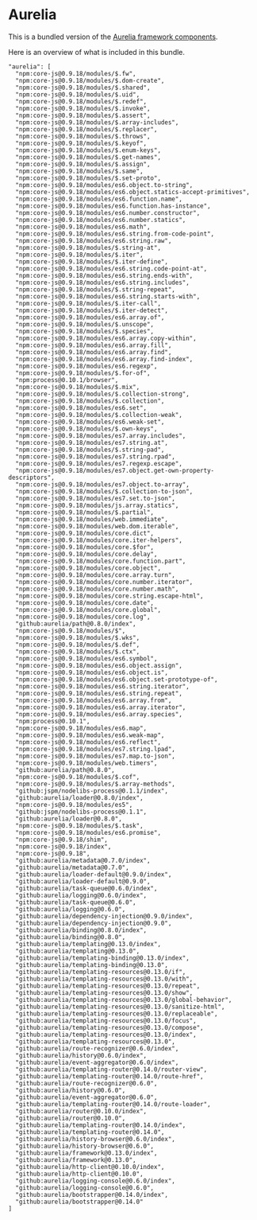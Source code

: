 # Aurelia

This is a bundled version of the [Aurelia framework components](https://github.com/aurelia).

Here is an overview of what is included in this bundle.

    "aurelia": [
      "npm:core-js@0.9.18/modules/$.fw",
      "npm:core-js@0.9.18/modules/$.dom-create",
      "npm:core-js@0.9.18/modules/$.shared",
      "npm:core-js@0.9.18/modules/$.uid",
      "npm:core-js@0.9.18/modules/$.redef",
      "npm:core-js@0.9.18/modules/$.invoke",
      "npm:core-js@0.9.18/modules/$.assert",
      "npm:core-js@0.9.18/modules/$.array-includes",
      "npm:core-js@0.9.18/modules/$.replacer",
      "npm:core-js@0.9.18/modules/$.throws",
      "npm:core-js@0.9.18/modules/$.keyof",
      "npm:core-js@0.9.18/modules/$.enum-keys",
      "npm:core-js@0.9.18/modules/$.get-names",
      "npm:core-js@0.9.18/modules/$.assign",
      "npm:core-js@0.9.18/modules/$.same",
      "npm:core-js@0.9.18/modules/$.set-proto",
      "npm:core-js@0.9.18/modules/es6.object.to-string",
      "npm:core-js@0.9.18/modules/es6.object.statics-accept-primitives",
      "npm:core-js@0.9.18/modules/es6.function.name",
      "npm:core-js@0.9.18/modules/es6.function.has-instance",
      "npm:core-js@0.9.18/modules/es6.number.constructor",
      "npm:core-js@0.9.18/modules/es6.number.statics",
      "npm:core-js@0.9.18/modules/es6.math",
      "npm:core-js@0.9.18/modules/es6.string.from-code-point",
      "npm:core-js@0.9.18/modules/es6.string.raw",
      "npm:core-js@0.9.18/modules/$.string-at",
      "npm:core-js@0.9.18/modules/$.iter",
      "npm:core-js@0.9.18/modules/$.iter-define",
      "npm:core-js@0.9.18/modules/es6.string.code-point-at",
      "npm:core-js@0.9.18/modules/es6.string.ends-with",
      "npm:core-js@0.9.18/modules/es6.string.includes",
      "npm:core-js@0.9.18/modules/$.string-repeat",
      "npm:core-js@0.9.18/modules/es6.string.starts-with",
      "npm:core-js@0.9.18/modules/$.iter-call",
      "npm:core-js@0.9.18/modules/$.iter-detect",
      "npm:core-js@0.9.18/modules/es6.array.of",
      "npm:core-js@0.9.18/modules/$.unscope",
      "npm:core-js@0.9.18/modules/$.species",
      "npm:core-js@0.9.18/modules/es6.array.copy-within",
      "npm:core-js@0.9.18/modules/es6.array.fill",
      "npm:core-js@0.9.18/modules/es6.array.find",
      "npm:core-js@0.9.18/modules/es6.array.find-index",
      "npm:core-js@0.9.18/modules/es6.regexp",
      "npm:core-js@0.9.18/modules/$.for-of",
      "npm:process@0.10.1/browser",
      "npm:core-js@0.9.18/modules/$.mix",
      "npm:core-js@0.9.18/modules/$.collection-strong",
      "npm:core-js@0.9.18/modules/$.collection",
      "npm:core-js@0.9.18/modules/es6.set",
      "npm:core-js@0.9.18/modules/$.collection-weak",
      "npm:core-js@0.9.18/modules/es6.weak-set",
      "npm:core-js@0.9.18/modules/$.own-keys",
      "npm:core-js@0.9.18/modules/es7.array.includes",
      "npm:core-js@0.9.18/modules/es7.string.at",
      "npm:core-js@0.9.18/modules/$.string-pad",
      "npm:core-js@0.9.18/modules/es7.string.rpad",
      "npm:core-js@0.9.18/modules/es7.regexp.escape",
      "npm:core-js@0.9.18/modules/es7.object.get-own-property-descriptors",
      "npm:core-js@0.9.18/modules/es7.object.to-array",
      "npm:core-js@0.9.18/modules/$.collection-to-json",
      "npm:core-js@0.9.18/modules/es7.set.to-json",
      "npm:core-js@0.9.18/modules/js.array.statics",
      "npm:core-js@0.9.18/modules/$.partial",
      "npm:core-js@0.9.18/modules/web.immediate",
      "npm:core-js@0.9.18/modules/web.dom.iterable",
      "npm:core-js@0.9.18/modules/core.dict",
      "npm:core-js@0.9.18/modules/core.iter-helpers",
      "npm:core-js@0.9.18/modules/core.$for",
      "npm:core-js@0.9.18/modules/core.delay",
      "npm:core-js@0.9.18/modules/core.function.part",
      "npm:core-js@0.9.18/modules/core.object",
      "npm:core-js@0.9.18/modules/core.array.turn",
      "npm:core-js@0.9.18/modules/core.number.iterator",
      "npm:core-js@0.9.18/modules/core.number.math",
      "npm:core-js@0.9.18/modules/core.string.escape-html",
      "npm:core-js@0.9.18/modules/core.date",
      "npm:core-js@0.9.18/modules/core.global",
      "npm:core-js@0.9.18/modules/core.log",
      "github:aurelia/path@0.8.0/index",
      "npm:core-js@0.9.18/modules/$",
      "npm:core-js@0.9.18/modules/$.wks",
      "npm:core-js@0.9.18/modules/$.def",
      "npm:core-js@0.9.18/modules/$.ctx",
      "npm:core-js@0.9.18/modules/es6.symbol",
      "npm:core-js@0.9.18/modules/es6.object.assign",
      "npm:core-js@0.9.18/modules/es6.object.is",
      "npm:core-js@0.9.18/modules/es6.object.set-prototype-of",
      "npm:core-js@0.9.18/modules/es6.string.iterator",
      "npm:core-js@0.9.18/modules/es6.string.repeat",
      "npm:core-js@0.9.18/modules/es6.array.from",
      "npm:core-js@0.9.18/modules/es6.array.iterator",
      "npm:core-js@0.9.18/modules/es6.array.species",
      "npm:process@0.10.1",
      "npm:core-js@0.9.18/modules/es6.map",
      "npm:core-js@0.9.18/modules/es6.weak-map",
      "npm:core-js@0.9.18/modules/es6.reflect",
      "npm:core-js@0.9.18/modules/es7.string.lpad",
      "npm:core-js@0.9.18/modules/es7.map.to-json",
      "npm:core-js@0.9.18/modules/web.timers",
      "github:aurelia/path@0.8.0",
      "npm:core-js@0.9.18/modules/$.cof",
      "npm:core-js@0.9.18/modules/$.array-methods",
      "github:jspm/nodelibs-process@0.1.1/index",
      "github:aurelia/loader@0.8.0/index",
      "npm:core-js@0.9.18/modules/es5",
      "github:jspm/nodelibs-process@0.1.1",
      "github:aurelia/loader@0.8.0",
      "npm:core-js@0.9.18/modules/$.task",
      "npm:core-js@0.9.18/modules/es6.promise",
      "npm:core-js@0.9.18/shim",
      "npm:core-js@0.9.18/index",
      "npm:core-js@0.9.18",
      "github:aurelia/metadata@0.7.0/index",
      "github:aurelia/metadata@0.7.0",
      "github:aurelia/loader-default@0.9.0/index",
      "github:aurelia/loader-default@0.9.0",
      "github:aurelia/task-queue@0.6.0/index",
      "github:aurelia/logging@0.6.0/index",
      "github:aurelia/task-queue@0.6.0",
      "github:aurelia/logging@0.6.0",
      "github:aurelia/dependency-injection@0.9.0/index",
      "github:aurelia/dependency-injection@0.9.0",
      "github:aurelia/binding@0.8.0/index",
      "github:aurelia/binding@0.8.0",
      "github:aurelia/templating@0.13.0/index",
      "github:aurelia/templating@0.13.0",
      "github:aurelia/templating-binding@0.13.0/index",
      "github:aurelia/templating-binding@0.13.0",
      "github:aurelia/templating-resources@0.13.0/if",
      "github:aurelia/templating-resources@0.13.0/with",
      "github:aurelia/templating-resources@0.13.0/repeat",
      "github:aurelia/templating-resources@0.13.0/show",
      "github:aurelia/templating-resources@0.13.0/global-behavior",
      "github:aurelia/templating-resources@0.13.0/sanitize-html",
      "github:aurelia/templating-resources@0.13.0/replaceable",
      "github:aurelia/templating-resources@0.13.0/focus",
      "github:aurelia/templating-resources@0.13.0/compose",
      "github:aurelia/templating-resources@0.13.0/index",
      "github:aurelia/templating-resources@0.13.0",
      "github:aurelia/route-recognizer@0.6.0/index",
      "github:aurelia/history@0.6.0/index",
      "github:aurelia/event-aggregator@0.6.0/index",
      "github:aurelia/templating-router@0.14.0/router-view",
      "github:aurelia/templating-router@0.14.0/route-href",
      "github:aurelia/route-recognizer@0.6.0",
      "github:aurelia/history@0.6.0",
      "github:aurelia/event-aggregator@0.6.0",
      "github:aurelia/templating-router@0.14.0/route-loader",
      "github:aurelia/router@0.10.0/index",
      "github:aurelia/router@0.10.0",
      "github:aurelia/templating-router@0.14.0/index",
      "github:aurelia/templating-router@0.14.0",
      "github:aurelia/history-browser@0.6.0/index",
      "github:aurelia/history-browser@0.6.0",
      "github:aurelia/framework@0.13.0/index",
      "github:aurelia/framework@0.13.0",
      "github:aurelia/http-client@0.10.0/index",
      "github:aurelia/http-client@0.10.0",
      "github:aurelia/logging-console@0.6.0/index",
      "github:aurelia/logging-console@0.6.0",
      "github:aurelia/bootstrapper@0.14.0/index",
      "github:aurelia/bootstrapper@0.14.0"
    ]

